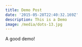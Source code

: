```yaml
---
title: Demo Post
date: '2015-05-28T22:40:32.169Z'
description: This is a Demo
image: /media/dots-13.jpg
---
```

A good demo!
